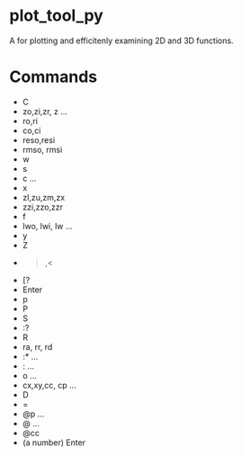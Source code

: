 # plot_tool_py
A for plotting and efficitenly examining 2D and 3D functions.

# Commands
  * C
  * zo,zi,zr, z ...
  * ro,ri
  * co,ci
  * reso,resi
  * rmso, rmsi
  * w
  * s
  * c ...
  * x
  * zl,zu,zm,zx
  * zzi,zzo,zzr
  * f
  * lwo, lwi, lw ...
  * y
  * Z
  * >,<
  * [?
  * Enter
  * p
  * P
  * S
  * :?
  * R
  * ra, rr, rd
  * :* ...
  * : ...
  * o ...
  * cx,xy,cc, cp ...
  * D
  * =
  * @p ...
  * @ ...
  * @cc
  * (a number) Enter
